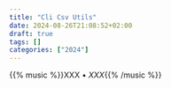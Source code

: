 ```yaml
---
title: "Cli Csv Utils"
date: 2024-08-26T21:08:52+02:00
draft: true
tags: []
categories: ["2024"]
---
```


{{% music %}}XXX • _XXX_{{% /music %}}
